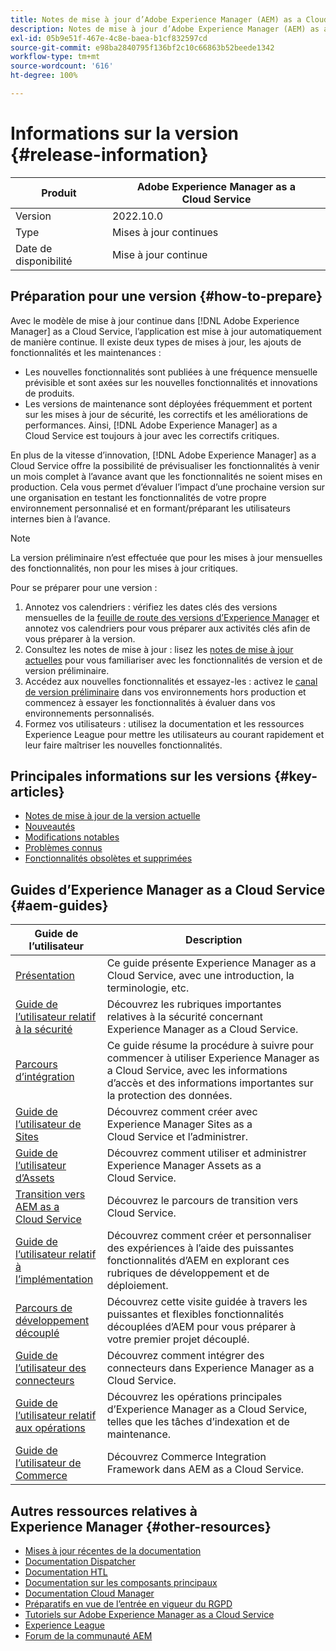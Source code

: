 ```yaml
---
title: Notes de mise à jour d’Adobe Experience Manager (AEM) as a Cloud Service.
description: Notes de mise à jour d’Adobe Experience Manager (AEM) as a Cloud Service.
exl-id: 05b9e51f-467e-4c8e-baea-b1cf832597cd
source-git-commit: e98ba2840795f136bf2c10c66863b52beede1342
workflow-type: tm+mt
source-wordcount: '616'
ht-degree: 100%

---
```


# Informations sur la version {#release-information}

| Produit | Adobe Experience Manager as a Cloud Service |
|---|---|
| Version | 2022.10.0 |
| Type | Mises à jour continues |
| Date de disponibilité | Mise à jour continue |

## Préparation pour une version {#how-to-prepare}

Avec le modèle de mise à jour continue dans [!DNL Adobe Experience Manager] as a Cloud Service, l’application est mise à jour automatiquement de manière continue. Il existe deux types de mises à jour, les ajouts de fonctionnalités et les maintenances :

* Les nouvelles fonctionnalités sont publiées à une fréquence mensuelle prévisible et sont axées sur les nouvelles fonctionnalités et innovations de produits.
* Les versions de maintenance sont déployées fréquemment et portent sur les mises à jour de sécurité, les correctifs et les améliorations de performances. Ainsi, [!DNL Adobe Experience Manager] as a Cloud Service est toujours à jour avec les correctifs critiques.

En plus de la vitesse d’innovation, [!DNL Adobe Experience Manager] as a Cloud Service offre la possibilité de prévisualiser les fonctionnalités à venir un mois complet à l’avance avant que les fonctionnalités ne soient mises en production. Cela vous permet d’évaluer l’impact d’une prochaine version sur une organisation en testant les fonctionnalités de votre propre environnement personnalisé et en formant/préparant les utilisateurs internes bien à l’avance.

>[!NOTE]
>
>La version préliminaire n’est effectuée que pour les mises à jour mensuelles des fonctionnalités, non pour les mises à jour critiques.

Pour se préparer pour une version :

1. Annotez vos calendriers : vérifiez les dates clés des versions mensuelles de la [feuille de route des versions d’Experience Manager](https://experienceleague.adobe.com/docs/experience-manager-release-information/aem-release-updates/update-releases-roadmap.html?lang=fr#aem-as-cloud-service) et annotez vos calendriers pour vous préparer aux activités clés afin de vous préparer à la version.
1. Consultez les notes de mise à jour : lisez les [notes de mise à jour actuelles](/help/release-notes/release-notes-cloud/release-notes-current.md) pour vous familiariser avec les fonctionnalités de version et de version préliminaire.
1. Accédez aux nouvelles fonctionnalités et essayez-les : activez le [canal de version préliminaire](/help/release-notes/prerelease.md) dans vos environnements hors production et commencez à essayer les fonctionnalités à évaluer dans vos environnements personnalisés.
1. Formez vos utilisateurs : utilisez la documentation et les ressources Experience League pour mettre les utilisateurs au courant rapidement et leur faire maîtriser les nouvelles fonctionnalités.

## Principales informations sur les versions {#key-articles}

* [Notes de mise à jour de la version actuelle](/help/release-notes/release-notes-cloud/release-notes-current.md)
* [Nouveautés](what-is-new.md)
* [Modifications notables](aem-cloud-changes.md)
* [Problèmes connus](known-issues.md)
* [Fonctionnalités obsolètes et supprimées](deprecated-removed-features.md)

## Guides d’Experience Manager as a Cloud Service {#aem-guides}

| Guide de l’utilisateur | Description |
|---|---|
| [Présentation](/help/overview/home.md) | Ce guide présente Experience Manager as a Cloud Service, avec une introduction, la terminologie, etc. |
| [Guide de l’utilisateur relatif à la sécurité](/help/security/home.md) | Découvrez les rubriques importantes relatives à la sécurité concernant Experience Manager as a Cloud Service. |
| [Parcours d’intégration](/help/journey-onboarding/overview.md) | Ce guide résume la procédure à suivre pour commencer à utiliser Experience Manager as a Cloud Service, avec les informations d’accès et des informations importantes sur la protection des données. |
| [Guide de l’utilisateur de Sites](/help/sites-cloud/home.md) | Découvrez comment créer avec Experience Manager Sites as a Cloud Service et l’administrer. |
| [Guide de l’utilisateur d’Assets](/help/assets/home.md) | Découvrez comment utiliser et administrer Experience Manager Assets as a Cloud Service. |
| [Transition vers AEM as a Cloud Service](/help/journey-migration/getting-started.md) | Découvrez le parcours de transition vers Cloud Service. |
| [Guide de l’utilisateur relatif à l’implémentation](/help/implementing/home.md) | Découvrez comment créer et personnaliser des expériences à l’aide des puissantes fonctionnalités d’AEM en explorant ces rubriques de développement et de déploiement. |
| [Parcours de développement découplé](/help/journey-headless/developer/overview.md) | Découvrez cette visite guidée à travers les puissantes et flexibles fonctionnalités découplées d’AEM pour vous préparer à votre premier projet découplé. |
| [Guide de l’utilisateur des connecteurs](/help/connectors/home.md) | Découvrez comment intégrer des connecteurs dans Experience Manager as a Cloud Service. |
| [Guide de l’utilisateur relatif aux opérations](/help/operations/home.md) | Découvrez les opérations principales d’Experience Manager as a Cloud Service, telles que les tâches d’indexation et de maintenance. |
| [Guide de l’utilisateur de Commerce](/help/commerce-cloud/home.md) | Découvrez Commerce Integration Framework dans AEM as a Cloud Service. |

## Autres ressources relatives à Experience Manager {#other-resources}

* [Mises à jour récentes de la documentation](https://experienceleague.adobe.com/docs/experience-manager-release-information/aem-release-updates/doc-updates/documentation-updates.html?lang=fr)
* [Documentation Dispatcher](/help/implementing/dispatcher/overview.md)
* [Documentation HTL](https://experienceleague.adobe.com/docs/experience-manager-htl/using/overview.html?lang=fr)
* [Documentation sur les composants principaux](https://experienceleague.adobe.com/docs/experience-manager-core-components/using/introduction.html?lang=fr)
* [Documentation Cloud Manager](https://experienceleague.adobe.com/docs/experience-manager-cloud-service/onboarding/what-is-required/navigate-to-cloud-manager.html?lang=fr)
* [Préparatifs en vue de l’entrée en vigueur du RGPD](/help/compliance/data-privacy-and-protection-readiness/aem-readiness.md)
* [Tutoriels sur Adobe Experience Manager as a Cloud Service](https://experienceleague.adobe.com/docs/experience-manager-learn/cloud-service/overview.html?lang=fr)
* [Experience League](https://experienceleague.adobe.com/?promoid=K42KVXHD&amp;mv=other&amp;lang=fr#home)
* [Forum de la communauté AEM](https://experienceleaguecommunities.adobe.com/t5/adobe-experience-manager/ct-p/adobe-experience-manager-community?profile.language=fr)
